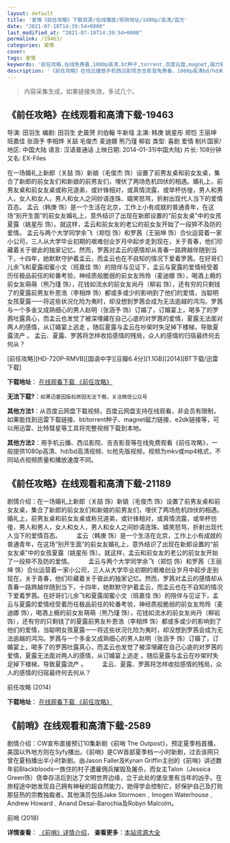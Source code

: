 ```yaml
---
layout: default
title: '爱情《前任攻略》下载资源/在线播放/视频地址/1080p/高清/蓝光'
date: "2021-07-10T14:39:54+0800"
last_modified_at: "2021-07-10T14:39:54+0800"
permalink: /19463/
categories: 爱情
cover:
tags: 爱情
keywords: '前任攻略,在线免费看,1080p高清,bt种子,torrent,百度云盘,magnet,磁力链,迅雷下载资源'
description: '《前任攻略》在线云播放手机西瓜影院吉吉影音免费看，1080p高清bd/hd未删减完整版和tc抢先枪版，mkv/mp4格式，附带bt/torrent种子、magnet/磁力链、百度云盘、网盘资源迅雷下载链接'
---
```


>内容采集生成，如果链接失效，多试几个。


## 《前任攻略》在线观看和高清下载-19463

导演: 田羽生 编剧: 田羽生 史晨赟 刘伯翰 牛新瑶 主演: 韩庚 姚星彤 郑恺 王丽坤 班嘉佳 张涵予 李相烨 关喆 毛俊杰 麦迪娜 熊乃瑾 柳岩 类型: 喜剧 爱情 制片国家/地区: 中国大陆 语言: 汉语普通话 上映日期: 2014-01-31(中国大陆) 片长: 108分钟 又名: EX-Files

在一场婚礼上新郎（关喆 饰）新娘（毛俊杰 饰）设置了前男友桌和前女友桌，集合了新郎的前女友们和新娘的前男友们，埋伏了两场危机四伏的相遇。婚礼上，前男友桌和前女友桌或称兄道弟，或针锋相对，或真情流露，或举杯彷徨，男人和男人，女人和女人，男人和女人之间妙语连珠、嬉笑怒骂，折射出现代人当下的爱情百态。 孟云（韩庚 饰）是一个生活在北京，工作上小有成就的普通青年，在这场“别开生面”的前女友婚礼上，意外结识了出现在新郎设置的“前女友桌”中的女孩夏露（姚星彤 饰）。就这样，孟云和前女友的老公的前女友开始了一段猝不及防的爱情。 孟云与两个大学同学余飞（郑恺 饰）和罗茜（王丽坤 饰）合伙运营着一家小公司，三人从大学毕业初期的艰难创业岁月中起步走到现在，关于青春，他们珍藏着关于彼此的独家记忆。然而，罗茜对孟云的感情却从青春一路跨越伴随到当下，十四年，她默默守护着孟云，而孟云也在不自知的情况下爱着罗茜。在好哥们儿余飞和夏露闺蜜小文（班嘉佳 饰）的陪伴与见证下，孟云与夏露的爱情经受着历任极品前任的轮番考验，神经质般脆弱的前女友玲玲（麦迪娜 饰），喝酒上瘾的前女友萌萌（熊乃瑾 饰），花钱如流水的前女友尚丹（柳岩 饰），还有穷的只剩钱了的夏露前男友朴恩浩（李相烨 饰）都或多或少的影响到了他们的爱情，当聪明女孩夏露一一将这些状况化险为夷时，却没想到罗茜会成为无法逾越的鸿沟。罗茜与一个多金又成熟细心的男人赵明（张涵予 饰）订婚了，订婚宴上，喝多了的罗茜吐露真心，而孟云也发觉了被深埋藏在自己心底的对罗茜的爱情，夏露无法面对两人的感情，从订婚宴上逃走 。随后夏露与孟云在吵架时失足掉下楼梯，导致夏露流产 。 孟云、夏露、罗茜将怎样收拾感情的残局，众人的感情的归宿最终何去何从？


[前任攻略][HD-720P-RMVB][国语中字][豆瓣6.4分][1.1GB][2014][BT下载/迅雷下载]

**下载地址**： [在线观看下载 《前任攻略》](https://www.btdx8.com/torrent/ex_file_2014.html) 


**无法下载?**：`如果迅雷因版权原因无法下载，关注微信公众号 `

**其他方法1**：从百度云网盘下载视频，百度云网盘支持在线观看，非会员有限制，如果能找到迅雷下载链接、bt/torrent种子、magnet磁力链接、e2dk链接等，可以用迅雷、比特彗星等工具将完整视频下载到本地。

**其他方法2**：用手机云播、西瓜影院、吉吉影音等在线免费观看《前任攻略》，一般提供1080p高清、hd/bd高清视频、tc抢先版视频，视频为mkv或mp4格式，不同站点视频质量和播放速度不同。


## 《前任攻略》在线观看和高清下载-21189

剧情介绍：在一场婚礼上新郎（关喆 饰）新娘（毛俊杰 饰）设置了前男友桌和前女友桌，集合了新郎的前女友们和新娘的前男友们，埋伏了两场危机四伏的相遇。婚礼上，前男友桌和前女友桌或称兄道弟，或针锋相对，或真情流露，或举杯彷徨，男人和男人，女人和女人，男人和女人之间妙语连珠、嬉笑怒骂，折射出现代人当下的爱情百态。  　　孟云（韩庚 饰）是一个生活在北京，工作上小有成就的普通青年，在这场“别开生面”的前女友婚礼上，意外结识了出现在新郎设置的“前女友桌”中的女孩夏露（姚星彤 饰）。就这样，孟云和前女友的老公的前女友开始了一段猝不及防的爱情。  　　孟云与两个大学同学余飞（郑恺 饰）和罗茜（王丽坤 饰）合伙运营着一家小公司，三人从大学毕业初期的艰难创业岁月中起步走到现在，关于青春，他们珍藏着关于彼此的独家记忆。然而，罗茜对孟云的感情却从青春一路跨越伴随到当下，十四年，她默默守护着孟云，而孟云也在不自知的情况下爱着罗茜。在好哥们儿余飞和夏露闺蜜小文（班嘉佳 饰）的陪伴与见证下，孟云与夏露的爱情经受着历任极品前任的轮番考验，神经质般脆弱的前女友玲玲（麦迪娜 饰），喝酒上瘾的前女友萌萌（熊乃瑾 饰），花钱如流水的前女友尚丹（柳岩 饰），还有穷的只剩钱了的夏露前男友朴恩浩（李相烨 饰）都或多或少的影响到了他们的爱情，当聪明女孩夏露一一将这些状况化险为夷时，却没想到罗茜会成为无法逾越的鸿沟。罗茜与一个多金又成熟细心的男人赵明（张涵予 饰）订婚了，订婚宴上，喝多了的罗茜吐露真心，而孟云也发觉了被深埋藏在自己心底的对罗茜的爱情，夏露无法面对两人的感情，从订婚宴上逃走 。随后夏露与孟云在吵架时失足掉下楼梯，导致夏露流产 。  　　孟云、夏露、罗茜将怎样收拾感情的残局，众人的感情的归宿最终何去何从？


前任攻略 (2014)

**下载地址**： [在线观看下载 《前任攻略》](https://www.btbtdy.me/btdy/dy1420.html) 


## 《前哨》在线观看和高清下载-2589

剧情介绍：CW宣布直接预订10集新剧《前哨 The Outpost》，预定夏季档首播，美国以外地方则在Syfy播出。《前哨》是CW首部夏季档一小时新剧，过去该网只曾在夏档播出半小时新剧。由Jason Faller及Kynan Griffin主创的《前哨》讲述数年前Blackbloods一族住的村子遭雇佣兵摧毁及屠杀，而女主Talon（Jessica Green饰）侥幸存活后到达了文明世界边缘，立于此处的堡垒里有当年的凶手。在旅程途中她发现自己拥有神秘的超自然能力，她得学会控制它，好保护自己及打败那狂热的宗教独裁者。其他演员包括Jake Stormoen﹑Imogen Waterhouse﹑Andrew Howard﹑Anand Desai-Barochia及Robyn Malcolm。


前哨 (2018)

**详情查看**： [《前哨》详情介绍](/movie/2589/)， **查看更多**：[本站资源大全](/movie/t/all/)

